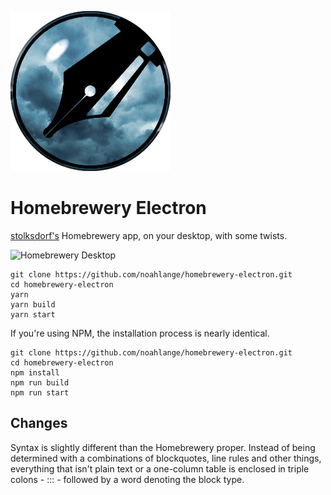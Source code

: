 ![Homebrewery](assets/icon.png)

# Homebrewery Electron
[stolksdorf's](https://github.com/stolksdorf) Homebrewery app, on your desktop,
with some twists.

![Homebrewery Desktop](https://i.imgur.com/XXw3gJb.jpg)

```
git clone https://github.com/noahlange/homebrewery-electron.git
cd homebrewery-electron
yarn
yarn build
yarn start
```

If you're using NPM, the installation process is nearly identical.

```
git clone https://github.com/noahlange/homebrewery-electron.git
cd homebrewery-electron
npm install
npm run build
npm run start
```

## Changes
Syntax is slightly different than the Homebrewery proper. Instead of being determined with a combinations of blockquotes, line rules and other things, everything that isn't plain text
or a one-column table is enclosed in triple colons - ::: - followed by a word denoting the block type.